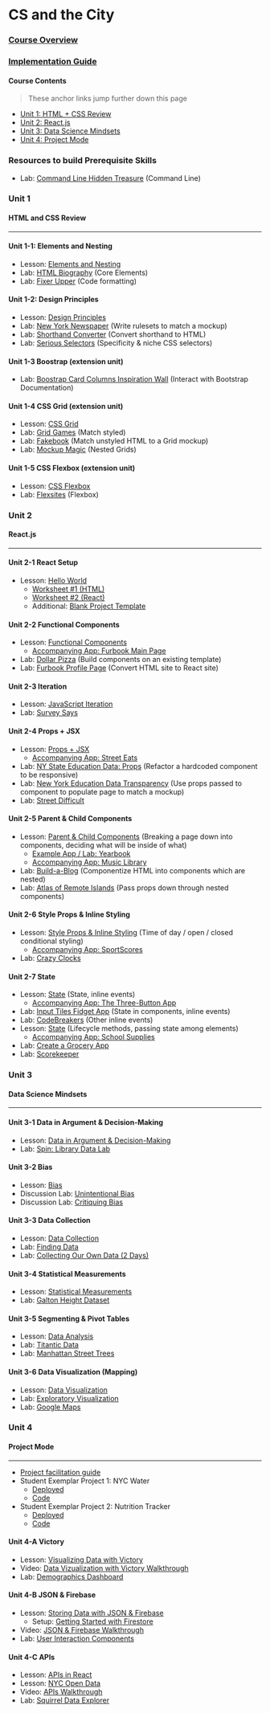 # CS and the City

### <a href="https://docs.google.com/document/d/12TsGg6Gdg2XBAbQ6aYm2MPCv01QFXyVdhafhyumJiK8/edit?usp=sharing" target="_blank">Course Overview</a>
### <a href="https://docs.google.com/document/d/1nJcikla7TocgzrHCTvyWmfaYsxnrBDrcp3_al40529Y/edit?usp=sharing" target="_blank">Implementation Guide</a>

#### Course Contents
> These anchor links jump further down this page
* [Unit 1: HTML + CSS Review](#unit-1)
* [Unit 2: React.js](#unit-2)
* [Unit 3: Data Science Mindsets](#unit-3)
* [Unit 4: Project Mode](#unit-4)

### Resources to build Prerequisite Skills
* Lab: <a href="https://github.com/upperlinecode/command-line-hidden-treasure" target="_blank_">Command Line Hidden Treasure</a> (Command Line)

### Unit 1
#### HTML and CSS Review
-----------
#### Unit 1-1: Elements and Nesting

* Lesson: [Elements and Nesting](html/basic-html.md)
* Lab: <a href="https://github.com/upperlinecode/html_biography" target="_blank_">HTML Biography</a> (Core Elements)
* Lab: <a href="https://github.com/upperlinecode/FixerUpper" target="_blank_">Fixer Upper</a> (Code formatting)


#### Unit 1-2: Design Principles
* Lesson: [Design Principles](html/design-principles.md)
* Lab: <a href="https://github.com/upperlinecode/NewYorkNewspaper" target="_blank">New York Newspaper</a> (Write rulesets to match a mockup)
* Lab: <a href="https://github.com/upperlinecode/ShorthandConverter" target="_blank">Shorthand Converter</a> (Convert shorthand to HTML)
* Lab: <a href="https://github.com/upperlinecode/SeriousSelectors" target="_blank">Serious Selectors</a> (Specificity & niche CSS selectors)

#### Unit 1-3 Boostrap (extension unit)
* Lab: <a href="https://github.com/upperlinecode/bootstrap-card-columns-mockup-match" target="_blank">Boostrap Card Columns Inspiration Wall</a> (Interact with Bootstrap Documentation)

#### Unit 1-4 CSS Grid (extension unit)
* Lesson: [CSS Grid](html/css-grid.md)
* Lab: <a href="https://github.com/upperlinecode/GridGames" target="_blank">Grid Games</a> (Match styled)
* Lab: <a href="https://github.com/upperlinecode/WebsiteEdition" target="_blank">Fakebook</a> (Match unstyled HTML to a Grid mockup)
* Lab: <a href="https://github.com/upperlinecode/MockupMagic" target="_blank">Mockup Magic</a> (Nested Grids)

#### Unit 1-5 CSS Flexbox (extension unit)
* Lesson: [CSS Flexbox](html/wireframing-flexbox.md)
* Lab: <a href="https://github.com/upperlinecode/Flexbox" target="_blank">Flexsites</a> (Flexbox)

### Unit 2
#### React.js
----------
#### Unit 2-1 React Setup
* Lesson: [Hello World](react/react-setup.md)
	* [Worksheet #1 (HTML)](react/launch-worksheet-html.md)
	* [Worksheet #2 (React)](react/launch-worksheet-react.md)
	* Additional: [Blank Project Template](https://github.com/upperlinecode/react-project-template)

#### Unit 2-2 Functional Components
* Lesson: [Functional Components](react/function-components.md)
	* [Accompanying App: Furbook Main Page](https://github.com/upperlinecode/furbook)
* Lab: [Dollar Pizza](https://github.com/upperlinecode/dollar-pizza-react-final) (Build components on an existing template)
* Lab: [Furbook Profile Page](https://github.com/upperlinecode/html-to-react-refactor) (Convert HTML site to React site)

#### Unit 2-3 Iteration
* Lesson: [JavaScript Iteration](react/javascript-iteration.md)
* Lab: [Survey Says](https://github.com/upperlinecode/survey-says-iteration-lab)

#### Unit 2-4 Props + JSX
* Lesson: [Props + JSX](react/props-jsx.md)
	* [Accompanying App: Street Eats](https://github.com/upperlinecode/street-eats-react)
* Lab: [NY State Education Data: Props](https://github.com/upperlinecode/react-NYSED-lab) (Refactor a hardcoded component to be responsive)
* Lab: [New York Education Data Transparency](https://github.com/upperlinecode/lab-props-education-data-display) (Use props passed to component to populate page to match a mockup)
* Lab: [Street Difficult](https://github.com/upperlinecode/street-difficult-reusable-components-props-lab)

#### Unit 2-5 Parent & Child Components
* Lesson: [Parent & Child Components](react/parent-child.md) (Breaking a page down into components, deciding what will be inside of what)
	* [Example App / Lab: Yearbook](https://github.com/upperlinecode/react-parent-child-lecture)
	* [Accompanying App: Music Library](https://github.com/upperlinecode/react-parent-child-lecture-nesting)
* Lab: [Build-a-Blog](https://github.com/upperlinecode/build-a-blog-react-lab) (Componentize HTML into components which are nested)
* Lab: [Atlas of Remote Islands](https://github.com/upperlinecode/atlas-of-remote-islands-lab) (Pass props down through nested components)

#### Unit 2-6 Style Props & Inline Styling
* Lesson: [Style Props & Inline Styling](react/styling.md) (Time of day / open / closed conditional styling)
	* [Accompanying App: SportScores](https://github.com/upperlinecode/sports-scores)
* Lab: [Crazy Clocks](https://github.com/upperlinecode/crazy-clocks)

#### Unit 2-7 State
* Lesson: [State](react/state-inline-events.md) (State, inline events)
	* [Accompanying App: The Three-Button App](https://github.com/upperlinecode/three-button-react-lab)
* Lab: [Input Tiles Fidget App](https://github.com/upperlinecode/react-state-lab) (State in components, inline events)
* Lab: [CodeBreakers](https://github.com/upperlinecode/keep-talking) (Other inline events)
* Lesson: [State](react/passing-state-lifecycle-methods.md) (Lifecycle methods, passing state among elements)
	* [Accompanying App: School Supplies](https://github.com/upperlinecode/school-supplies-react-lesson)
* Lab: [Create a Grocery App](https://github.com/upperlinecode/grosseries)
* Lab: [Scorekeeper](https://github.com/upperlinecode/scoreboard)

### Unit 3
#### Data Science Mindsets
----------
#### Unit 3-1 Data in Argument & Decision-Making
* Lesson: [Data in Argument & Decision-Making](data/argument-decision-making.md)
* Lab: [Spin: Library Data Lab](data/library-data-lab.md)

#### Unit 3-2 Bias
* Lesson: [Bias](data/bias.md)
* Discussion Lab: [Unintentional Bias](data/bias-unintentional.md)
* Discussion Lab: [Critiquing Bias](data/bias-critique.md)

#### Unit 3-3 Data Collection
* Lesson: [Data Collection](data/collection.md)
* Lab: [Finding Data](data/finding-data.md)
* Lab: [Collecting Our Own Data (2 Days)](data/collection-lab.md)

#### Unit 3-4 Statistical Measurements
* Lesson: [Statistical Measurements](data/statistics.md)
* Lab: [Galton Height Dataset](data/galton.md)

#### Unit 3-5 Segmenting & Pivot Tables
* Lesson: [Data Analysis](data/segmenting.md)
* Lab: [Titantic Data](data/titanic-lab.md)
* Lab: [Manhattan Street Trees](data/nyc-street-trees.md)

#### Unit 3-6 Data Visualization (Mapping)
* Lesson: [Data Visualization](data/visualization.md)
* Lab: [Exploratory Visualization](data/exploratory-visualization.md)
* Lab: [Google Maps](data/google-maps.md)

### Unit 4
#### Project Mode
-----------
* [Project facilitation guide](https://docs.google.com/document/d/1nQkg67Q7NxrqoQZt8ry6V7hcmeofv31t-cfTr1qZLqU/edit#)
* Student Exemplar Project 1: NYC Water
	* <a href="https://zealous-liskov-deb6f8.netlify.com/" target="_blank">Deployed</a>
	* <a href="https://github.com/upperlinecode/nyc_open_data_water_project" target="_blank">Code</a>
* Student Exemplar Project 2: Nutrition Tracker
	* <a href="https://nostalgic-mccarthy-29ceb2.netlify.com/" target="_blank">Deployed</a>
	* <a href="https://github.com/upperlinecode/nyc-nutritional-facts" target="_blank">Code</a>

#### Unit 4-A Victory
* Lesson: [Visualizing Data with Victory](react/victory.md)
* Video: [Data Vizualization with Victory Walkthrough](https://www.youtube.com/watch?v=YJEeV3NpslU&feature=youtu.be)
* Lab: [Demographics Dashboard](https://github.com/upperlinecode/react-victory-lab)

#### Unit 4-B JSON & Firebase
* Lesson: [Storing Data with JSON & Firebase](react/json-firebase.md)
	* Setup: [Getting Started with Firestore](react/json-firebase-setup.md)
* Video: [JSON & Firebase Walkthrough](https://www.youtube.com/watch?v=YJEeV3NpslU&feature=youtu.be)
* Lab: [User Interaction Components](https://github.com/upperlinecode/react-firebase-lab)

#### Unit 4-C APIs
* Lesson: [APIs in React](react/react-apis.md)
* Lesson: [NYC Open Data](react/react-nyc-open-data.md)
* Video: [APIs Walkthrough](https://www.youtube.com/watch?v=Al4mH79Ka34&feature=youtu.be)
* Lab: [Squirrel Data Explorer](https://github.com/upperlinecode/react-apis-lab)
